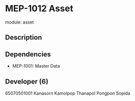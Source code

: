 # MEP-1012 Asset

module: asset

## Description

## Dependencies

- MEP-1001: Master Data

## Developer (6)

65070501001
Kanasorn
Kamolpop
Thanapol
Pongpon
Sopida
